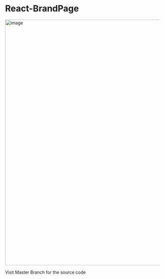 # React-BrandPage

<img width="799" alt="image" src="https://github.com/ghpreeti/React-BrandPage/assets/115339754/bfb17342-1477-45d1-8809-92e1cce95533">

Visit Master Branch for the source code
